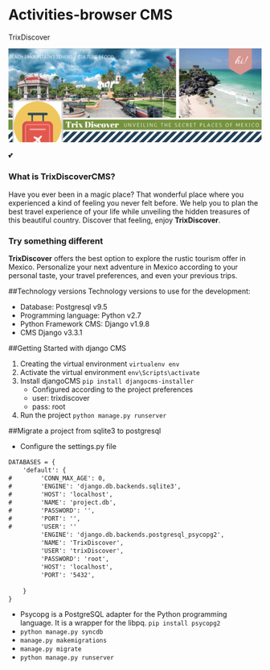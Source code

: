 # Activities-browser CMS 
TrixDiscover

![Image of TrixDiscover](https://github.com/pauEscarcia/Activities-browser/blob/master/media/TrixDiscover.png)



:two_hearts: 
### What is TrixDiscoverCMS?
Have you ever been in a magic place? That wonderful place where you 
experienced a kind of feeling you never felt before. We help you to plan the best travel experience of your life while unveiling the hidden treasures of this beautiful country.  Discover that feeling, enjoy **TrixDiscover**.
### Try something different
**TrixDiscover** offers the best option to explore the rustic tourism offer in Mexico.
Personalize your next adventure in Mexico according to your personal taste, your travel preferences, and even your previous trips.

##Technology versions
Technology versions to use for the development:

* Database: Postgresql v9.5
* Programming language: Python v2.7
* Python Framework CMS: Django v1.9.8
* CMS Django v3.3.1

##Getting Started with django CMS 
1. Creating the virtual environment
`virtualenv env`
2. Activate the virtual environment
`env\Scripts\activate`
3. Install djangoCMS
`pip install djangocms-installer` 
	* Configured according to the project preferences
	* user: trixdiscover
	* pass: root
4. Run the project
`python manage.py runserver` 

##Migrate a project from sqlite3 to postgresql
* Configure the settings.py file
```
DATABASES = {
    'default': {
#        'CONN_MAX_AGE': 0,
#        'ENGINE': 'django.db.backends.sqlite3',
#        'HOST': 'localhost',
#        'NAME': 'project.db',
#        'PASSWORD': '',
#        'PORT': '',
#        'USER': ''
         'ENGINE': 'django.db.backends.postgresql_psycopg2',
         'NAME': 'TrixDiscover',
         'USER': 'trixDiscover',
         'PASSWORD': 'root',
         'HOST': 'localhost',
         'PORT': '5432',

    }
}
```
* Psycopg is a PostgreSQL adapter for the Python programming language. It is a wrapper for the libpq.
 `pip install psycopg2` 
* `python manage.py syncdb`
* `manage.py makemigrations`
* `manage.py migrate`
* `python manage.py runserver`


